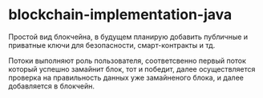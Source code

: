 ﻿# blockchain-implementation-java

Простой вид блокчейна, в будущем планирую добавить публичные и приватные ключи для безопасности, смарт-контракты и тд.

Потоки выполняют роль пользователя, соответсвенно первый поток который успешно замайнит блок, тот и победит, далее осуществляется проверка на правильность данных уже замайненого блока, и далее добавляется в блокчейн.
